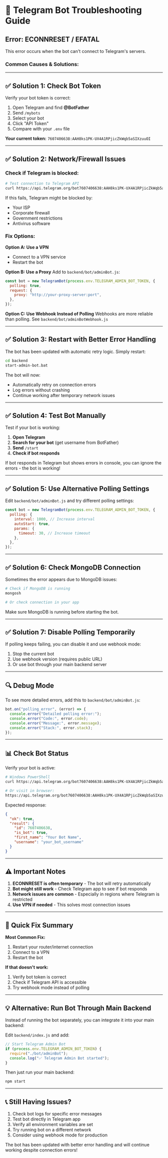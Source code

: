 # 🔧 Telegram Bot Troubleshooting Guide

## Error: ECONNRESET / EFATAL

This error occurs when the bot can't connect to Telegram's servers.

### Common Causes & Solutions:

---

## ✅ Solution 1: Check Bot Token

Verify your bot token is correct:

1. Open Telegram and find **@BotFather**
2. Send `/mybots`
3. Select your bot
4. Click "API Token"
5. Compare with your `.env` file

**Your current token:** `7607406638:AAH8ks1PK-UX4A1RPjicZkWqb5aSIXzuuOI`

---

## ✅ Solution 2: Network/Firewall Issues

### Check if Telegram is blocked:

```bash
# Test connection to Telegram API
curl https://api.telegram.org/bot7607406638:AAH8ks1PK-UX4A1RPjicZkWqb5aSIXzuuOI/getMe
```

If this fails, Telegram might be blocked by:

- Your ISP
- Corporate firewall
- Government restrictions
- Antivirus software

### Fix Options:

**Option A: Use a VPN**

- Connect to a VPN service
- Restart the bot

**Option B: Use a Proxy**
Add to `backend/bot/adminBot.js`:

```javascript
const bot = new TelegramBot(process.env.TELEGRAM_ADMIN_BOT_TOKEN, {
  polling: true,
  request: {
    proxy: "http://your-proxy-server:port",
  },
});
```

**Option C: Use Webhook Instead of Polling**
Webhooks are more reliable than polling. See `backend/bot/adminBotWebhook.js`

---

## ✅ Solution 3: Restart with Better Error Handling

The bot has been updated with automatic retry logic. Simply restart:

```bash
cd backend
start-admin-bot.bat
```

The bot will now:

- Automatically retry on connection errors
- Log errors without crashing
- Continue working after temporary network issues

---

## ✅ Solution 4: Test Bot Manually

Test if your bot is working:

1. **Open Telegram**
2. **Search for your bot** (get username from BotFather)
3. **Send** `/start`
4. **Check if bot responds**

If bot responds in Telegram but shows errors in console, you can ignore the errors - the bot is working!

---

## ✅ Solution 5: Use Alternative Polling Settings

Edit `backend/bot/adminBot.js` and try different polling settings:

```javascript
const bot = new TelegramBot(process.env.TELEGRAM_ADMIN_BOT_TOKEN, {
  polling: {
    interval: 1000, // Increase interval
    autoStart: true,
    params: {
      timeout: 30, // Increase timeout
    },
  },
});
```

---

## ✅ Solution 6: Check MongoDB Connection

Sometimes the error appears due to MongoDB issues:

```bash
# Check if MongoDB is running
mongosh

# Or check connection in your app
```

Make sure MongoDB is running before starting the bot.

---

## ✅ Solution 7: Disable Polling Temporarily

If polling keeps failing, you can disable it and use webhook mode:

1. Stop the current bot
2. Use webhook version (requires public URL)
3. Or use bot through your main backend server

---

## 🔍 Debug Mode

To see more detailed errors, add this to `backend/bot/adminBot.js`:

```javascript
bot.on("polling_error", (error) => {
  console.error("Detailed polling error:");
  console.error("Code:", error.code);
  console.error("Message:", error.message);
  console.error("Stack:", error.stack);
});
```

---

## 📊 Check Bot Status

Verify your bot is active:

```bash
# Windows PowerShell
curl https://api.telegram.org/bot7607406638:AAH8ks1PK-UX4A1RPjicZkWqb5aSIXzuuOI/getMe

# Or visit in browser:
https://api.telegram.org/bot7607406638:AAH8ks1PK-UX4A1RPjicZkWqb5aSIXzuuOI/getMe
```

Expected response:

```json
{
  "ok": true,
  "result": {
    "id": 7607406638,
    "is_bot": true,
    "first_name": "Your Bot Name",
    "username": "your_bot_username"
  }
}
```

---

## ⚠️ Important Notes

1. **ECONNRESET is often temporary** - The bot will retry automatically
2. **Bot might still work** - Check Telegram app to see if bot responds
3. **Network issues are common** - Especially in regions where Telegram is restricted
4. **Use VPN if needed** - This solves most connection issues

---

## 🎯 Quick Fix Summary

**Most Common Fix:**

1. Restart your router/internet connection
2. Connect to a VPN
3. Restart the bot

**If that doesn't work:**

1. Verify bot token is correct
2. Check if Telegram API is accessible
3. Try webhook mode instead of polling

---

## 💡 Alternative: Run Bot Through Main Backend

Instead of running the bot separately, you can integrate it into your main backend:

Edit `backend/index.js` and add:

```javascript
// Start Telegram Admin Bot
if (process.env.TELEGRAM_ADMIN_BOT_TOKEN) {
  require("./bot/adminBot");
  console.log("✅ Telegram Admin Bot started");
}
```

Then just run your main backend:

```bash
npm start
```

---

## 📞 Still Having Issues?

1. Check bot logs for specific error messages
2. Test bot directly in Telegram app
3. Verify all environment variables are set
4. Try running bot on a different network
5. Consider using webhook mode for production

The bot has been updated with better error handling and will continue working despite connection errors!
